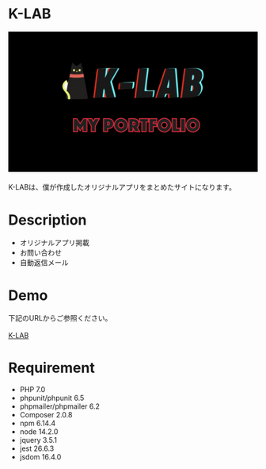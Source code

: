 # K-LAB
![k-lab](/asserts/images/k-LAB.002.jpeg)  <br><br>
K-LABは、僕が作成したオリジナルアプリをまとめたサイトになります。
# Description
  - オリジナルアプリ掲載
  - お問い合わせ
  - 自動返信メール
# Demo
下記のURLからご参照ください。<br><br>
[K-LAB](https://k-lab32.herokuapp.com/)
# Requirement
  - PHP 7.0
  - phpunit/phpunit 6.5
  - phpmailer/phpmailer 6.2
  - Composer 2.0.8
  - npm 6.14.4
  - node 14.2.0
  - jquery 3.5.1
  - jest 26.6.3
  - jsdom 16.4.0
